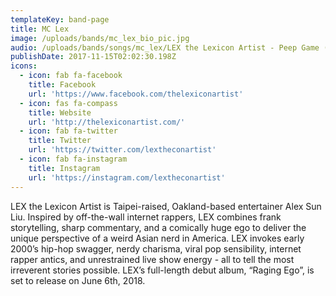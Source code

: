 ```yaml
---
templateKey: band-page
title: MC Lex
image: /uploads/bands/mc_lex_bio_pic.jpg
audio: /uploads/bands/songs/mc_lex/LEX the Lexicon Artist - Peep Game (Teaser).mp3
publishDate: 2017-11-15T02:02:30.198Z
icons:
  - icon: fab fa-facebook
    title: Facebook
    url: 'https://www.facebook.com/thelexiconartist'
  - icon: fas fa-compass
    title: Website
    url: 'http://thelexiconartist.com/'
  - icon: fab fa-twitter
    title: Twitter
    url: 'https://twitter.com/lextheconartist'
  - icon: fab fa-instagram
    title: Instagram
    url: 'https://instagram.com/lextheconartist'
---
```

LEX the Lexicon Artist is Taipei-raised, Oakland-based entertainer Alex Sun Liu. Inspired by off-the-wall internet rappers, LEX combines frank storytelling, sharp commentary, and a comically huge ego to deliver the unique perspective of a weird Asian nerd in America. LEX invokes early 2000’s hip-hop swagger, nerdy charisma, viral pop sensibility, internet rapper antics, and unrestrained live show energy - all to tell the most irreverent stories possible. LEX’s full-length debut album, “Raging Ego”, is set to release on June 6th, 2018.
